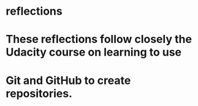 # reflections
# These reflections follow closely the Udacity course on learning to use
# Git and GitHub to create repositories.
#
